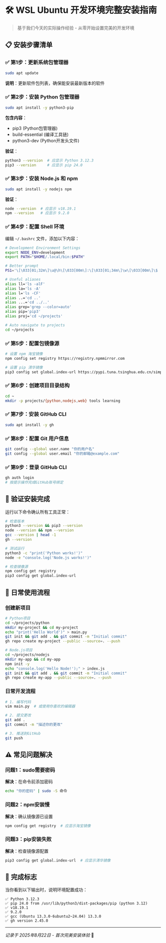 # 🛠️ WSL Ubuntu 开发环境完整安装指南

> 基于我们今天的实际操作经验 - 从零开始设置完美的开发环境

## 📋 安装步骤清单

### ✅ 第1步：更新系统包管理器
```bash
sudo apt update
```
**说明**：更新软件包列表，确保能安装最新版本的软件

### ✅ 第2步：安装 Python 包管理器
```bash
sudo apt install -y python3-pip
```
**包含内容**：
- pip3 (Python包管理器)  
- build-essential (编译工具链)
- python3-dev (Python开发头文件)

**验证**：
```bash
python3 --version  # 应显示 Python 3.12.3
pip3 --version     # 应显示 pip 24.0
```

### ✅ 第3步：安装 Node.js 和 npm
```bash
sudo apt install -y nodejs npm
```
**验证**：
```bash
node --version  # 应显示 v18.19.1
npm --version   # 应显示 9.2.0
```

### ✅ 第4步：配置 Shell 环境 
编辑 `~/.bashrc` 文件，添加以下内容：

```bash
# Development Environment Settings
export NODE_ENV=development
export PATH="$HOME/.local/bin:$PATH"

# Better prompt
PS1='\[\033[01;32m\]\u@\h\[\033[00m\]:\[\033[01;34m\]\w\[\033[00m\]\$ '

# Useful aliases
alias ll='ls -alF'
alias la='ls -A'
alias l='ls -CF'
alias ..='cd ..'
alias ...='cd ../..'
alias grep='grep --color=auto'
alias pip='pip3'
alias proj='cd ~/projects'

# Auto navigate to projects
cd ~/projects
```

### ✅ 第5步：配置包镜像源
```bash
# 设置 npm 淘宝镜像
npm config set registry https://registry.npmmirror.com

# 设置 pip 清华镜像  
pip3 config set global.index-url https://pypi.tuna.tsinghua.edu.cn/simple
```

### ✅ 第6步：创建项目目录结构
```bash
cd ~
mkdir -p projects/{python,nodejs,web} tools learning
```

### ✅ 第7步：安装 GitHub CLI
```bash
sudo apt install -y gh
```

### ✅ 第8步：配置 Git 用户信息
```bash
git config --global user.name "你的用户名"
git config --global user.email "你的邮箱@example.com"
```

### ✅ 第9步：登录 GitHub CLI
```bash
gh auth login
# 按提示操作完成GitHub账号绑定
```

## 🎯 验证安装完成

运行以下命令确认所有工具正常：

```bash
# 检查版本
python3 --version && pip3 --version
node --version && npm --version  
gcc --version | head -1
gh --version

# 测试运行
python3 -c "print('Python works!')"
node -e "console.log('Node.js works!')"

# 检查镜像源
npm config get registry
pip3 config get global.index-url
```

## 🚀 日常使用流程

### 创建新项目
```bash
# Python项目
cd ~/projects/python
mkdir my-project && cd my-project
echo "print('Hello World')" > main.py
git init && git add . && git commit -m "Initial commit"
gh repo create my-project --public --source=. --push

# Node.js项目  
cd ~/projects/nodejs
mkdir my-app && cd my-app
npm init -y
echo "console.log('Hello Node!');" > index.js
git init && git add . && git commit -m "Initial commit"  
gh repo create my-app --public --source=. --push
```

### 日常开发流程
```bash
# 1. 编写代码
vim main.py  # 或使用你喜欢的编辑器

# 2. 提交更改
git add .
git commit -m "描述你的更改"

# 3. 推送到GitHub
git push
```

## ⚠️ 常见问题解决

### 问题1：sudo需要密码
**解决**：在命令前添加密码
```bash
echo "你的密码" | sudo -S 命令
```

### 问题2：npm安装慢
**解决**：确认镜像源已设置
```bash
npm config get registry  # 应显示淘宝镜像
```

### 问题3：pip安装失败
**解决**：检查镜像源配置
```bash
pip3 config get global.index-url  # 应显示清华镜像
```

## 🎉 完成标志

当你看到以下输出时，说明环境配置成功：

```
✅ Python 3.12.3
✅ pip 24.0 from /usr/lib/python3/dist-packages/pip (python 3.12)  
✅ v18.19.1
✅ 9.2.0
✅ gcc (Ubuntu 13.3.0-6ubuntu2~24.04) 13.3.0
✅ gh version 2.45.0
```

---

*记录于 2025年8月22日 - 首次完美安装体验* 🌟